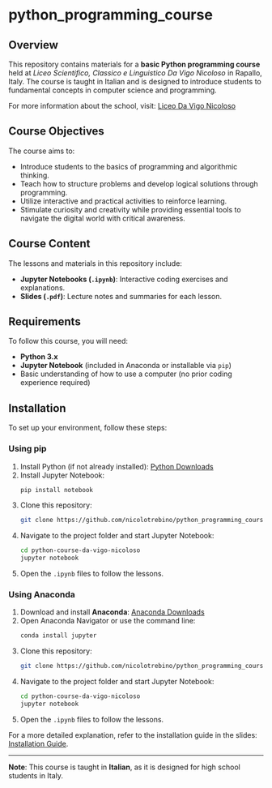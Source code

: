 # python_programming_course

## Overview
This repository contains materials for a **basic Python programming course** held at *Liceo Scientifico, Classico e Linguistico Da Vigo Nicoloso* in Rapallo, Italy. The course is taught in Italian and is designed to introduce students to fundamental concepts in computer science and programming.

For more information about the school, visit: [Liceo Da Vigo Nicoloso](https://iisdavigonicoloso.edu.it)

## Course Objectives
The course aims to:
- Introduce students to the basics of programming and algorithmic thinking.
- Teach how to structure problems and develop logical solutions through programming.
- Utilize interactive and practical activities to reinforce learning.
- Stimulate curiosity and creativity while providing essential tools to navigate the digital world with critical awareness.

## Course Content
The lessons and materials in this repository include:
- **Jupyter Notebooks (`.ipynb`)**: Interactive coding exercises and explanations.
- **Slides (`.pdf`)**: Lecture notes and summaries for each lesson.

## Requirements
To follow this course, you will need:
- **Python 3.x**
- **Jupyter Notebook** (included in Anaconda or installable via `pip`)
- Basic understanding of how to use a computer (no prior coding experience required)

## Installation
To set up your environment, follow these steps:

### Using pip
1. Install Python (if not already installed): [Python Downloads](https://www.python.org/downloads/)
2. Install Jupyter Notebook:
   ```bash
   pip install notebook
   ```
3. Clone this repository:
   ```bash
   git clone https://github.com/nicolotrebino/python_programming_course.git
   ```
4. Navigate to the project folder and start Jupyter Notebook:
   ```bash
   cd python-course-da-vigo-nicoloso
   jupyter notebook
   ```
5. Open the `.ipynb` files to follow the lessons.

### Using Anaconda
1. Download and install **Anaconda**: [Anaconda Downloads](https://www.anaconda.com/products/distribution)
2. Open Anaconda Navigator or use the command line:
   ```bash
   conda install jupyter
   ```
3. Clone this repository:
   ```bash
   git clone https://github.com/nicolotrebino/python_programming_course.git
   ```
4. Navigate to the project folder and start Jupyter Notebook:
   ```bash
   cd python-course-da-vigo-nicoloso
   jupyter notebook
   ```
5. Open the `.ipynb` files to follow the lessons.

For a more detailed explanation, refer to the installation guide in the slides: [Installation Guide](1_lezione/lezione_1.pdf).

---

**Note**: This course is taught in **Italian**, as it is designed for high school students in Italy.

